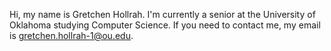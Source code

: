 Hi, my name is Gretchen Hollrah. I'm currently a senior at the University of Oklahoma studying Computer Science.
If you need to contact me, my email is gretchen.hollrah-1@ou.edu.
